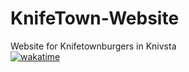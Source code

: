 # KnifeTown-Website
Website for Knifetownburgers in Knivsta
<br>
[![wakatime](https://wakatime.com/badge/github/OscarFreij/KnifeTown-Website.svg)](https://wakatime.com/badge/github/OscarFreij/KnifeTown-Website)

